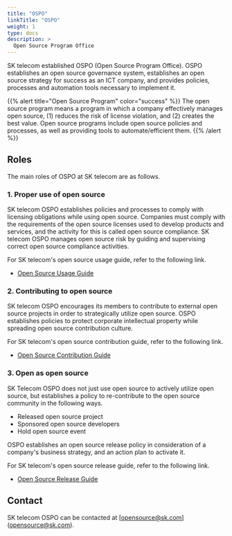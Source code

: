 ```yaml
---
title: "OSPO"
linkTitle: "OSPO"
weight: 1
type: docs
description: >
  Open Source Program Office
---
```


SK telecom established OSPO (Open Source Program Office). OSPO establishes an open source governance system, establishes an open source strategy for success as an ICT company, and provides policies, processes and automation tools necessary to implement it.

{{% alert title="Open Source Program" color="success" %}}
The open source program means a program in which a company effectively manages open source, (1) reduces the risk of license violation, and (2) creates the best value. Open source programs include open source policies and processes, as well as providing tools to automate/efficient them.
{{% /alert %}}


## Roles

The main roles of OSPO at SK telecom are as follows.

### 1. Proper use of open source

SK telecom OSPO establishes policies and processes to comply with licensing obligations while using open source. Companies must comply with the requirements of the open source licenses used to develop products and services, and the activity for this is called open source compliance. SK telecom OSPO manages open source risk by guiding and supervising correct open source compliance activities.

For SK telecom's open source usage guide, refer to the following link.

* [Open Source Usage Guide](/guide/use)

### 2. Contributing to open source

SK telecom OSPO encourages its members to contribute to external open source projects in order to strategically utilize open source. OSPO establishes policies to protect corporate intellectual property while spreading open source contribution culture.

For SK telecom's open source contribution guide, refer to the following link.

* [Open Source Contribution Guide](/guide/contribute)

### 3. Open as open source

SK Telecom OSPO does not just use open source to actively utilize open source, but establishes a policy to re-contribute to the open source community in the following ways.

- Released open source project
- Sponsored open source developers
- Hold open source event

OSPO establishes an open source release policy in consideration of a company's business strategy, and an action plan to activate it.

For SK telecom's open source release guide, refer to the following link.

* [Open Source Release Guide](/guide/release)

## Contact

SK telecom OSPO can be contacted at [opensource@sk.com] (opensource@sk.com).